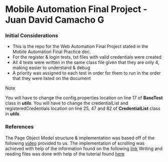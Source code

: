 # Mobile Automation Final Project - Juan David Camacho G

### Initial Considerations
- This is the repo for the Web Automation Final Project stated in the Mobile Automation Final Practice doc.
- For the register & login tests, txt files with valid credentials were created
- All 4 tests were written in the same class file given that they are only 4, making easier to understand & debug
- A priority was assigned to each test in order for them to run in the order that they were listed on the document

> [!NOTE]
> You will have to change the config.properties location on line 17 of **BaseTest** class in ***utils***.
> You will have to change the credentialList and registeredCredentials location on line 25, 47 and 82 of **CredentialList** class in ***utils***.

### References
The Page Object Model structure & implementation was based off of the following [video](https://drive.google.com/file/d/1StgRk2NXlXeLE_JKOTWOiCbHfKdzkgX7/view) provided to us.
The implementation of scrolling was achieved with help of the information found on the following [link](https://www.linkedin.com/pulse/guide-perform-appium-20-w3c-mobile-actions-swipe-%EA%9C%B1%E1%B4%80%C9%B4%E1%B4%8B%E1%B4%87%E1%B4%9B-%E1%B4%8A%E1%B4%8F%EA%9C%B1%CA%9C%C9%AA)
Writing and reading files was done with help of the tutorial found [here](https://www.w3schools.com/java/java_files.asp)